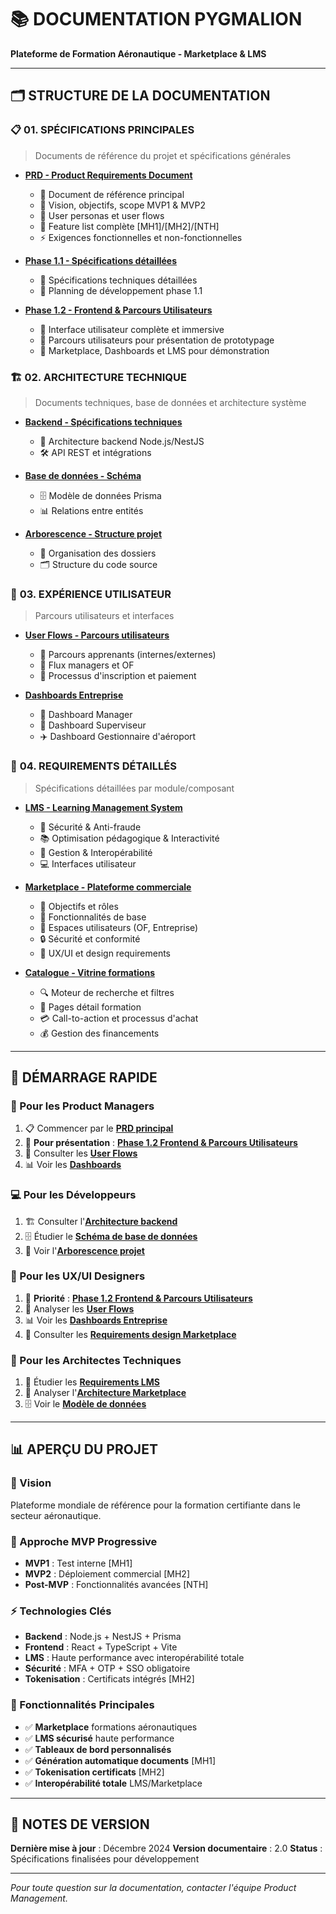 # 📚 DOCUMENTATION PYGMALION

**Plateforme de Formation Aéronautique - Marketplace & LMS**

---

## 🗂️ **STRUCTURE DE LA DOCUMENTATION**

### 📋 **01. SPÉCIFICATIONS PRINCIPALES**
> Documents de référence du projet et spécifications générales

- **[PRD - Product Requirements Document](01-specifications/PRD-PYGMALION-Marketplace-Formation.md)**
  - 📌 Document de référence principal
  - 🎯 Vision, objectifs, scope MVP1 & MVP2
  - 👥 User personas et user flows
  - 🔧 Feature list complète [MH1]/[MH2]/[NTH]
  - ⚡ Exigences fonctionnelles et non-fonctionnelles

- **[Phase 1.1 - Spécifications détaillées](01-specifications/phase-1.1-detailed.md)**
  - 📝 Spécifications techniques détaillées
  - 🚀 Planning de développement phase 1.1

- **[Phase 1.2 - Frontend & Parcours Utilisateurs](01-specifications/phase-1.2-frontend-parcours-utilisateurs.md)**
  - 🎨 Interface utilisateur complète et immersive
  - 👥 Parcours utilisateurs pour présentation de prototypage
  - 🚀 Marketplace, Dashboards et LMS pour démonstration

### 🏗️ **02. ARCHITECTURE TECHNIQUE**
> Documents techniques, base de données et architecture système

- **[Backend - Spécifications techniques](02-architecture/backend.md)**
  - 🔧 Architecture backend Node.js/NestJS
  - 🛠️ API REST et intégrations

- **[Base de données - Schéma](02-architecture/database-schema.md)**
  - 🗄️ Modèle de données Prisma
  - 📊 Relations entre entités

- **[Arborescence - Structure projet](02-architecture/arborescence.md)**
  - 📁 Organisation des dossiers
  - 🗂️ Structure du code source

### 👤 **03. EXPÉRIENCE UTILISATEUR**
> Parcours utilisateurs et interfaces

- **[User Flows - Parcours utilisateurs](03-user-experience/user-flows.md)**
  - 🔄 Parcours apprenants (internes/externes)
  - 👥 Flux managers et OF
  - 🛒 Processus d'inscription et paiement

- **[Dashboards Entreprise](03-user-experience/dashboard-entreprise.md)**
  - 👔 Dashboard Manager
  - 🏢 Dashboard Superviseur
  - ✈️ Dashboard Gestionnaire d'aéroport

### 📖 **04. REQUIREMENTS DÉTAILLÉS**
> Spécifications détaillées par module/composant

- **[LMS - Learning Management System](04-detailed-requirements/LMS.md)**
  - 🔐 Sécurité & Anti-fraude
  - 📚 Optimisation pédagogique & Interactivité
  - 🔗 Gestion & Interopérabilité
  - 💻 Interfaces utilisateur

- **[Marketplace - Plateforme commerciale](04-detailed-requirements/marketplace.md)**
  - 🎯 Objectifs et rôles
  - 🏪 Fonctionnalités de base
  - 👥 Espaces utilisateurs (OF, Entreprise)
  - 🔒 Sécurité et conformité
  - 🎨 UX/UI et design requirements

- **[Catalogue - Vitrine formations](04-detailed-requirements/catalogue.md)**
  - 🔍 Moteur de recherche et filtres
  - 📄 Pages détail formation
  - 💳 Call-to-action et processus d'achat
  - 💰 Gestion des financements

---

## 🚀 **DÉMARRAGE RAPIDE**

### **👥 Pour les Product Managers**
1. 📋 Commencer par le **[PRD principal](01-specifications/PRD-PYGMALION-Marketplace-Formation.md)**
2. 🎯 **Pour présentation** : **[Phase 1.2 Frontend & Parcours Utilisateurs](01-specifications/phase-1.2-frontend-parcours-utilisateurs.md)**
3. 👤 Consulter les **[User Flows](03-user-experience/user-flows.md)**
4. 📊 Voir les **[Dashboards](03-user-experience/dashboard-entreprise.md)**

### **💻 Pour les Développeurs**
1. 🏗️ Consulter l'**[Architecture backend](02-architecture/backend.md)**
2. 🗄️ Étudier le **[Schéma de base de données](02-architecture/database-schema.md)**
3. 📁 Voir l'**[Arborescence projet](02-architecture/arborescence.md)**

### **🎨 Pour les UX/UI Designers**
1. 🎨 **Priorité** : **[Phase 1.2 Frontend & Parcours Utilisateurs](01-specifications/phase-1.2-frontend-parcours-utilisateurs.md)**
2. 🔄 Analyser les **[User Flows](03-user-experience/user-flows.md)**
3. 📊 Voir les **[Dashboards Entreprise](03-user-experience/dashboard-entreprise.md)**
4. 🎨 Consulter les **[Requirements design Marketplace](04-detailed-requirements/marketplace.md#requirements-marketplace)**

### **🔧 Pour les Architectes Techniques**
1. 🔗 Étudier les **[Requirements LMS](04-detailed-requirements/LMS.md)**
2. 🏪 Analyser l'**[Architecture Marketplace](04-detailed-requirements/marketplace.md)**
3. 🗄️ Voir le **[Modèle de données](02-architecture/database-schema.md)**

---

## 📊 **APERÇU DU PROJET**

### **🎯 Vision**
Plateforme mondiale de référence pour la formation certifiante dans le secteur aéronautique.

### **🔧 Approche MVP Progressive**
- **MVP1** : Test interne [MH1]
- **MVP2** : Déploiement commercial [MH2]
- **Post-MVP** : Fonctionnalités avancées [NTH]

### **⚡ Technologies Clés**
- **Backend** : Node.js + NestJS + Prisma
- **Frontend** : React + TypeScript + Vite
- **LMS** : Haute performance avec interopérabilité totale
- **Sécurité** : MFA + OTP + SSO obligatoire
- **Tokenisation** : Certificats intégrés [MH2]

### **🔑 Fonctionnalités Principales**
- ✅ **Marketplace** formations aéronautiques
- ✅ **LMS sécurisé** haute performance  
- ✅ **Tableaux de bord personnalisés**
- ✅ **Génération automatique documents** [MH1]
- ✅ **Tokenisation certificats** [MH2]
- ✅ **Interopérabilité totale** LMS/Marketplace

---

## 📝 **NOTES DE VERSION**

**Dernière mise à jour** : Décembre 2024
**Version documentaire** : 2.0
**Status** : Spécifications finalisées pour développement

---

*Pour toute question sur la documentation, contacter l'équipe Product Management.* 